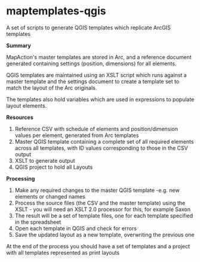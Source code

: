 # maptemplates-qgis
A set of scripts to generate QGIS templates which replicate ArcGIS templates

**Summary**

MapAction's master templates are stored in Arc, and a reference document generated containing settings (position, dimensions) for all elements.

QGIS templates are maintained using an XSLT script which runs against a master template and the settings document to create a template set to match the layout of the Arc originals.

The templates also hold variables which are used in expressions to populate layout elements.

**Resources**
1. Reference CSV with schedule of elements and position/dimension values per element, generated from Arc templates
2. Master QGIS template containing a complete set of all required elements across all templates, with ID values corresponding to those in the CSV output
3. XSLT to generate output
4. QGIS project to hold all Layouts

**Processing**
1. Make any required changes to the master QGIS template -e.g. new elements or changed names
2. Process the source files (the CSV and the master template) using the XSLT - you will need an XSLT 2.0 processor for this, for example Saxon
3. The result will be a set of template files, one for each template specified in the spreadsheet
4. Open each template in QGIS and check for errors
5. Save the updated layout as a new template, overwriting the previous one
  
At the end of the process you should have a set of templates and a project with all templates represented as print layouts
